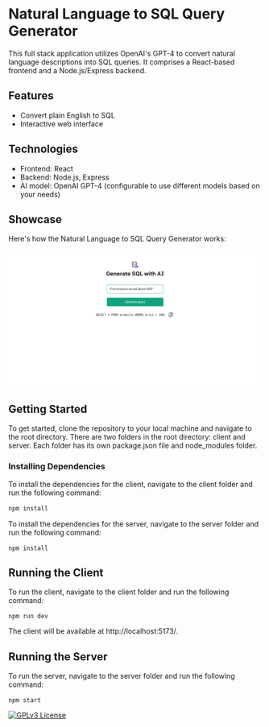 # Natural Language to SQL Query Generator

This full stack application utilizes OpenAI's GPT-4 to convert natural language descriptions into SQL queries. It comprises a React-based frontend and a Node.js/Express backend.

## Features
- Convert plain English to SQL
- Interactive web interface

## Technologies
- Frontend: React
- Backend: Node.js, Express
- AI model: OpenAI GPT-4 (configurable to use different models based on your needs)

## Showcase

Here's how the Natural Language to SQL Query Generator works:

![Generate SQL with AI Screenshot](/docs/screenshot.png)

## Getting Started

To get started, clone the repository to your local machine and navigate to the root directory. There are two folders in the root directory: client and server. Each folder has its own package.json file and node_modules folder.

### Installing Dependencies

To install the dependencies for the client, navigate to the client folder and run the following command:

```bash
npm install
```

To install the dependencies for the server, navigate to the server folder and run the following command:

```
npm install
```

## Running the Client

To run the client, navigate to the client folder and run the following command:

```
npm run dev
```

The client will be available at http://localhost:5173/.

## Running the Server

To run the server, navigate to the server folder and run the following command:

```
npm start
```

[![GPLv3 License](https://img.shields.io/badge/License-GPL%20v3-yellow.svg)](https://opensource.org/licenses/)


